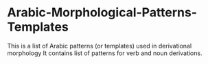 # Arabic-Morphological-Patterns-Templates
This is a list of Arabic patterns (or templates) used in derivational morphology
It contains list of patterns for verb and noun derivations.
